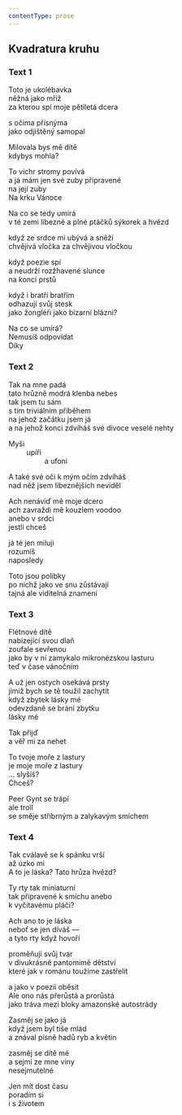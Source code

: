 ```yaml
---
contentType: prose
---
```


## Kvadratura kruhu

### Text 1

Toto je ukolébavka  
něžná jako mříž  
za kterou spí moje pětiletá dcera

s očima přísnýma  
jako odjištěný samopal

Milovala bys mě dítě  
kdybys mohla?

To vichr stromy povívá  
a já mám jen své zuby připravené  
na její zuby  
Na krku Vánoce

Na co se tedy umírá  
v té zemi líbezné a plné ptáčků sýkorek a hvězd

když ze srdce mi ubývá a sněží  
chvějivá vločka za chvějivou vločkou

když poezie spí  
a neudrží rozžhavené slunce  
na konci prstů

když i bratří bratřím  
odhazují svůj stesk  
jako žongléři jako bizarní blázni?

Na co se umírá?  
Nemusíš odpovídat  
Díky

### Text 2

Tak na mne padá  
tato hrůzně modrá klenba nebes  
tak jsem tu sám  
s tím triviálním příběhem  
na jehož začátku jsem já  
a na jehož konci zdvíháš své divoce veselé nehty

Myši  
         upíři  
                  a ufoni

A také své oči k mým očím zdvíháš  
nad něž jsem líbeznějších neviděl

Ach nenáviď mě moje dcero  
ach zavraždi mě kouzlem voodoo  
anebo v srdci  
jestli chceš

já té jen miluji  
rozumíš  
naposledy

Toto jsou polibky  
po nichž jako ve snu zůstávají  
tajná ale viditelná znamení

### Text 3

Flétnové dítě  
nabízející svou dlaň  
zoufale sevřenou  
jako by v ní zamykalo mikronézskou lasturu  
teď v čase vánočním

A už jen ostych osekává prsty  
jimiž bych se tě toužil zachytit  
když zbytek lásky mé  
odevzdaně se brání zbytku  
lásky mé

Tak přijď  
a věř mi za nehet

To tvoje moře z lastury  
je moje moře z lastury  
… slyšíš?  
Chceš?

Peer Gynt se trápí  
ale troll  
se směje stříbrným a zalykavým smíchem

### Text 4

Tak cválavě se k spánku vrší  
až úzko mi  
A to je láska? Tato hrůza hvězd?

Ty rty tak miniaturní  
tak připravené k smíchu anebo  
k vyčítavému pláči?

Ach ano to je láska  
neboť se jen díváš —  
a tyto rty když hovoří

proměňují svůj tvar  
v divukrásné pantomimě dětství  
které jak v románu toužíme zastřelit

a jako v poezii oběsit  
Ale ono nás přerůstá a prorůstá  
jako tráva mezi bloky amazonské autostrády

Zasměj se jako já  
když jsem byl tiše mlád  
a znával písně hadů ryb a květin

zasměj se dítě mé  
a sejmi ze mne viny  
nesejmutelné

Jen mít dost času  
poradím si  
i s životem
